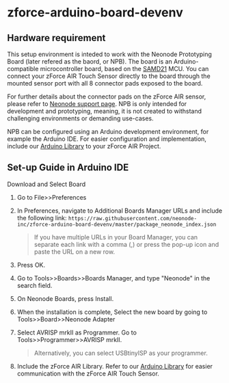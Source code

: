 # zforce-arduino-board-devenv

## Hardware requirement
This setup environment is inteded to work with the Neonode Prototyping Board (later refered as the baord, or NPB). The board is an Arduino-compatible microcontroller board, based on the [SAMD21](https://www.microchip.com/wwwproducts/en/ATSAMD21E18) MCU. You can connect your zForce AIR Touch Sensor directly to the board through the mounted sensor port with all 8 connector pads exposed to the board.

For further details about the connector pads on the zForce AIR sensor, please refer to [Neonode support page](https://support.neonode.com/docs/). NPB is only intended for development and prototyping, meaning, it is not created to withstand challenging environments or demanding use-cases.

NPB can be configured using an Arduino development environment, for example the Arduino IDE. For easier configuration and implementation, include our [Arduino Library](https://github.com/neonode-inc/zforce-arduino) to your zForce AIR Project. 

## Set-up Guide in Arduino IDE

Download and Select Board

1. Go to File>>Preferences

2. In Preferences, navigate to Additional Boards Manager URLs and include the following link: `https://raw.githubusercontent.com/neonode-inc/zforce-arduino-board-devenv/master/package_neonode_index.json`
    > If you have multiple URLs in your Board Manager, you can separate each link with a comma (,) or press the pop-up icon and paste the URL on a new row.

3. Press OK.

4. Go to Tools>>Boards>>Boards Manager, and type "Neonode" in the search field. 

5. On Neonode Boards, press Install. 

6. When the installation is complete, Select the new board by going to Tools>>Board>>Neonode Adapter

7. Select AVRISP mrkII as Programmer. Go to Tools>>Programmer>>AVRISP mrkII.
    > Alternatively, you can select USBtinyISP as your programmer.

8. Include the zForce AIR Library. Refer to our [Arduino Library](https://github.com/neonode-inc/zforce-arduino) for easier communication with the zForce AIR Touch Sensor.
